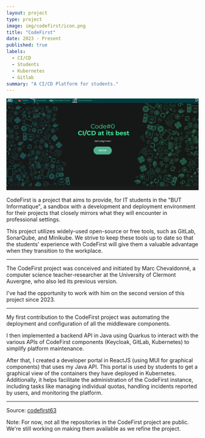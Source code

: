 ```yaml
---
layout: project
type: project
image: img/codefirst/icon.png
title: "CodeFirst"
date: 2023 - Present
published: true
labels:
  - CI/CD
  - Students
  - Kubernetes
  - Gitlab
summary: "A CI/CD Platform for students."
---
```


<img class="img-fluid" src="../img/codefirst/codefirstimg.png">

CodeFirst is a project that aims to provide, for IT students in the "BUT Informatique", a sandbox with a development and deployment environment for their projects that closely mirrors what they will encounter in professional settings. 

This project utilizes widely-used open-source or free tools, such as GitLab, SonarQube, and Minikube. We strive to keep these tools up to date so that the students' experience with CodeFirst will give them a valuable advantage when they transition to the workplace.
<hr>

The CodeFirst project was conceived and initiated by Marc Chevaldonné, a computer science teacher-researcher at the University of Clermont Auvergne, who also led its previous version.

I've had the opportunity to work with him on the second version of this project since 2023.

<hr>

My first contribution to the CodeFirst project was automating the deployment and configuration of all the middleware components.

I then implemented a backend API in Java using Quarkus to interact with the various APIs of CodeFirst components (Keycloak, GitLab, Kubernetes) to simplify platform maintenance. 

After that, I created a developer portal in ReactJS (using MUI for graphical components) that uses my Java API.
This portal is used by students to get a graphical view of the containers they have deployed in Kubernetes. 
Additionally, it helps facilitate the administration of the CodeFirst instance, including tasks like managing individual quotas, handling incidents reported by users, and monitoring the platform.
<hr>

Source: <a href="https://github.com/codefirst63"><i class="large github icon "></i>codefirst63</a>

Note: For now, not all the repositories in the CodeFirst project are public. We're still working on making them available as we refine the project.